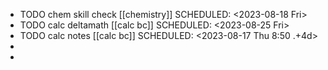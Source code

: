 - TODO chem skill check [[chemistry]] 
  SCHEDULED: <2023-08-18 Fri>
- TODO calc deltamath [[calc bc]]
  SCHEDULED: <2023-08-25 Fri>
- TODO calc notes [[calc bc]]
  SCHEDULED: <2023-08-17 Thu 8:50 .+4d>
-
-